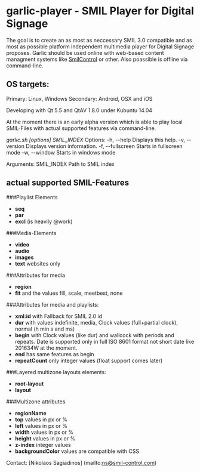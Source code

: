 # garlic-player - SMIL Player for Digital Signage

The goal is to create an as most as neccessary SMIL 3.0 compatible and as most as possible platform independent multimedia player for Digital Signage proposes. Garlic should be used online with web-based content managment systems like [SmilControl](http://smil-control.com) or other.
Also poassible is offline via command-line.

## OS targets:

Primary: Linux, Windows
Secondary: Android, OSX and iOS

Developing with Qt 5.5 and QtAV 1.8.0 under Kubuntu 14.04

At the moment there is an early alpha version which is able to play local SMIL-Files with actual supported features via command-line.

*garlic.sh [options] SMIL_INDEX*
Options:
  -h, --help        Displays this help.
  -v, --version     Displays version information.
  -f, --fullscreen  Starts in fullscreen mode
  -w, --window      Starts in windows mode

Arguments:
  SMIL_INDEX        Path to SMIL index

## actual supported SMIL-Features

###Playlist Elements
- **seq**
- **par**
- **excl** (is heavily @work)

###Media-Elements
- **video**
- **audio**
- **images**
- **text** websites only

###Attributes for media
- **region**
- **fit** and the values fill, scale, meetbest, none

###Attributes for media and playlists:
- **xml:id** with Fallback for SMIL 2.0 id
- **dur** with values indefinite, media, Clock values (full+partial clock),  normal (h min s and ms)
- **begin** with Clock values (like dur) and wallcock with periods and repeats. Date is supported only in full ISO 8601 format not short date like 201634W at the moment.
- **end** has same features as begin
- **repeatCount** only integer values (float support comes later)

###Layered multizone layouts elements:
- **root-layout**
- **layout**

###Multizone attributes
- **regionName**
- **top** values in px or %
- **left** values in px or %
- **width** values in px or %
- **height** values in px or %
- **z-index** integer values
- **backgroundColor** values are compatible with CSS

Contact: [Nikolaos Sagiadinos] (mailto:ns@smil-control.com)
